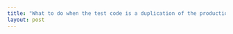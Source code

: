 ```yaml
---
title: "What to do when the test code is a duplication of the production code?"
layout: post
---
```

